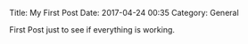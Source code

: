 Title: My First Post
Date: 2017-04-24 00:35
Category: General

First Post just to see if everything is working.
